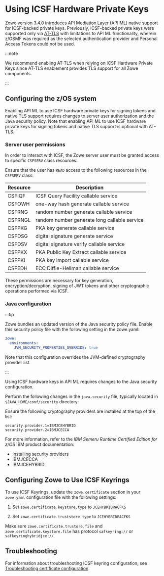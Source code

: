 # Using ICSF Hardware Private Keys

Zowe version 3.4.0 introduces API Mediation Layer (API ML) native support for ICSF-backed private keys.
Previously, ICSF-backed private keys were supported only via [AT-TLS](../user-guide/configuring-at-tls-for-zowe-server.md) with limitations to API ML functionality, wherein z/OSMF was required as the selected authentication provider and Personal Access Tokens could not be used.

:::note

We recommend enabling AT-TLS when relying on ICSF Hardware Private Keys since AT-TLS enablement provides TLS support for all Zowe components.

:::

## Configuring the z/OS system

Enabling API ML to use ICSF hardware private keys for signing tokens and native TLS support requires changes to server user authorization and the Java security policy. Note that enabling API ML to use ICSF hardware private keys for signing tokens and native TLS support is optional with AT-TLS.

### Server user permissions

In order to interact with ICSF, the Zowe server user must be granted access to specific `CSFSERV` class resources.

Ensure that the user has `READ` access to the following resources in the `CSFSERV` class:

Resource|Description
---|---
CSFIQF|ICSF Query Facility callable service
CSFOWH|one-way hash generate callable service
CSFRNG|random number generate callable service
CSFRNGL|random number generate long callable service
CSFPKG|PKA key generate callable service
CSFDSG|digital signature generate service
CSFDSV|digital signature verify callable service
CSFPKX|PKA Public Key Extract callable service
CSFPKI|PKA key import callable service
CSFEDH|ECC Diffie-Hellman callable service

These permissions are necessary for key generation, encryption/decryption, signing of JWT tokens and other cryptographic operations performed via ICSF.

### Java configuration

:::tip

Zowe bundles an updated version of the Java security policy file. Enable this security policy file with the following setting in the zowe.yaml:

```yaml
zowe:
  environments:
    JVM_SECURITY_PROPERTIES_OVERRIDE: true
```

Note that this configuration overrides the JVM-defined cryptography provider list.

:::

Using ICSF hardware keys in API ML requires changes to the Java security configuration.

Perform the following changes in the `java.security` file, typically located in `$JAVA_HOME/conf/security` directory:

Ensure the following cryptography providers are installed at the top of the list:

```plaintext
security.provider.1=IBMJCEHYBRID
security.provider.2=IBMJCECCA
```

For more information, refer to the _IBM Semeru Runtime Certified Edition for z/OS_ IBM product documentation:

* Installing security providers
* IBMJCECCA
* IBMJCEHYBRID

## Configuring Zowe to Use ICSF Keyrings

To use ICSF Keyrings, update the `zowe.certificate` section in your `zowe.yaml` configuration file with the following settings:

1. Set `zowe.certificate.keystore.type` to `JCEHYBRIDRACFKS`

2. Set `zowe.certificate.truststore.type` to `JCEHYBRIDRACFKS`

Make sure `zowe.certificate.trustore.file` and `zowe.certificate.keystore.file` has protocol `safkeyring://` or `safkeyringhybridjce://`

## Troubleshooting

For information about troubleshooting ICSF keyring configuration, see [Troubleshooting certificate configuration](../../docs/troubleshoot/troubleshoot-zos-certificate.md).
